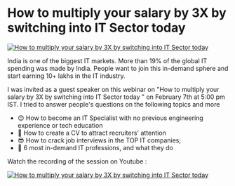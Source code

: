 # How to multiply your salary by 3X by switching into IT Sector today
[![How to multiply your salary by 3X by switching into IT Sector today](https://user-images.githubusercontent.com/6882879/218333178-df153785-2a81-4703-ae5d-aa108979ac0a.jpeg)](https://www.youtube.com/watch?v=TTiNN9ksmtk)

India is one of the biggest IT markets. More than 19% of the global IT spending was made by India. People want to join this in-demand sphere and start earning 10+ lakhs in the IT industry.

I was invited as a guest speaker on this webinar on  "How to multiply your salary by 3X by switching into IT Sector today " on February 7th at 5:00 pm IST.
I tried to answer people's questions on the following topics and more

- 😊 How to become an IT Specialist with no previous engineering experience or tech education
- 📑 How to create a CV to attract recruiters' attention
- 😎 How to crack job interviews in the TOP IT companies;
- 💸 6 most in-demand IT professions, and what they do

Watch the recording of the session on Youtube : 

[![How to multiply your salary by 3X by switching into IT Sector today](https://img.youtube.com/vi/TTiNN9ksmtk/0.jpg)](https://www.youtube.com/watch?v=TTiNN9ksmtk)


